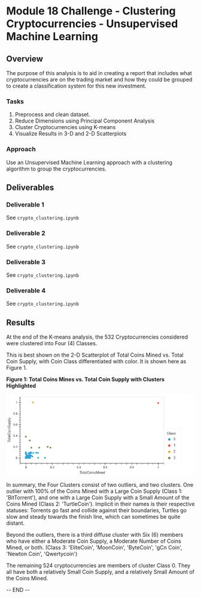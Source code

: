 # Module 18 Challenge - Clustering Cryptocurrencies - Unsupervised Machine Learning

## Overview

The purpose of this analysis is to aid in creating a report that includes what cryptocurrencies
are on the trading market and how they could be grouped to create a classification system
for this new investment.


### Tasks

1. Preprocess and clean dataset.
2. Reduce Dimensions using Principal Component Analysis
3. Cluster Cryptocurrencies using K-means
4. Visualize Results in 3-D and 2-D Scatterplots

### Approach

Use an Unsupervised Machine Learning approach with a clustering algorithm to group the cryptocurrencies.

## Deliverables

### Deliverable 1

See `crypto_clustering.ipynb`

### Deliverable 2

See `crypto_clustering.ipynb`

### Deliverable 3

See `crypto_clustering.ipynb`

### Deliverable 4

See `crypto_clustering.ipynb`

## Results

At the end of the K-means analysis, the 532 Cryptocurrencies considered were clustered into Four (4) Classes.

This is best shown on the 2-D Scatterplot of Total Coins Mined vs. Total Coin Supply, with Coin Class differentiated
with color. It is shown here as Figure 1.

**Figure 1: Total Coins Mines vs. Total Coin Supply with Clusters Highlighted**

![Figure 1](Images/Figure_01_bokeh_plot.png "Figure 1")

In summary, the Four Clusters consist of two outliers, and two clusters. One outlier with 100% of the Coins Mined with a Large Coin Supply (Class 1: 'BitTorrent'),
and one with a Large Coin Supply with a Small Amount of the Coins Mined (Class 2: 'TurtleCoin'). Implicit in their names is their respective
statuses: Torrents go fast and collide against their boundaries, Turtles go slow and steady towards the finish line, which can sometimes be
quite distant.

Beyond the outliers, there is a third diffuse cluster with Six (6) members who have either a Moderate Coin Supply, a Moderate Number of Coins Mined,
or both. (Class 3: 'EliteCoin', 'MoonCoin', 'ByteCoin', 'gCn Coin', 'Newton Coin', 'Qwertycoin')

The remaining 524 cryptocurrencies are members of cluster Class 0. They all have both a relatively Small Coin Supply, and a relatively Small Amount of the Coins Mined.

-- END --
